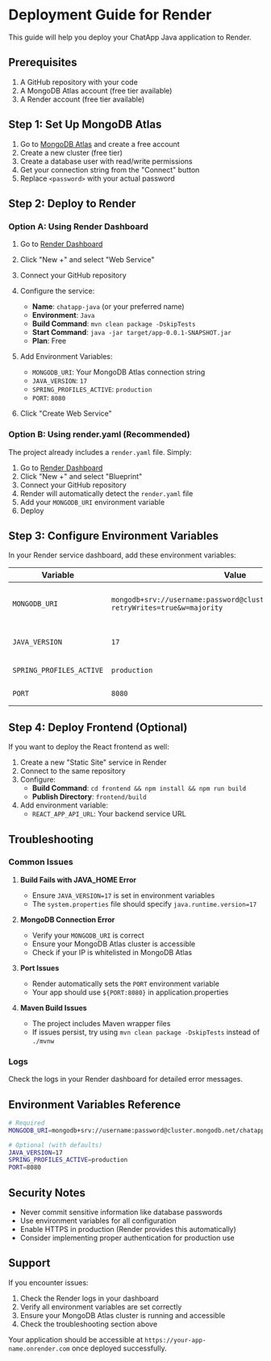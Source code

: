 # Deployment Guide for Render

This guide will help you deploy your ChatApp Java application to Render.

## Prerequisites

1. A GitHub repository with your code
2. A MongoDB Atlas account (free tier available)
3. A Render account (free tier available)

## Step 1: Set Up MongoDB Atlas

1. Go to [MongoDB Atlas](https://www.mongodb.com/atlas) and create a free account
2. Create a new cluster (free tier)
3. Create a database user with read/write permissions
4. Get your connection string from the "Connect" button
5. Replace `<password>` with your actual password

## Step 2: Deploy to Render

### Option A: Using Render Dashboard

1. Go to [Render Dashboard](https://dashboard.render.com)
2. Click "New +" and select "Web Service"
3. Connect your GitHub repository
4. Configure the service:
   - **Name**: `chatapp-java` (or your preferred name)
   - **Environment**: `Java`
   - **Build Command**: `mvn clean package -DskipTests`
   - **Start Command**: `java -jar target/app-0.0.1-SNAPSHOT.jar`
   - **Plan**: Free

5. Add Environment Variables:
   - `MONGODB_URI`: Your MongoDB Atlas connection string
   - `JAVA_VERSION`: `17`
   - `SPRING_PROFILES_ACTIVE`: `production`
   - `PORT`: `8080`

6. Click "Create Web Service"

### Option B: Using render.yaml (Recommended)

The project already includes a `render.yaml` file. Simply:

1. Go to [Render Dashboard](https://dashboard.render.com)
2. Click "New +" and select "Blueprint"
3. Connect your GitHub repository
4. Render will automatically detect the `render.yaml` file
5. Add your `MONGODB_URI` environment variable
6. Deploy

## Step 3: Configure Environment Variables

In your Render service dashboard, add these environment variables:

| Variable | Value | Description |
|----------|-------|-------------|
| `MONGODB_URI` | `mongodb+srv://username:password@cluster.mongodb.net/chatapp?retryWrites=true&w=majority` | Your MongoDB connection string |
| `JAVA_VERSION` | `17` | Java runtime version |
| `SPRING_PROFILES_ACTIVE` | `production` | Spring Boot profile |
| `PORT` | `8080` | Application port |

## Step 4: Deploy Frontend (Optional)

If you want to deploy the React frontend as well:

1. Create a new "Static Site" service in Render
2. Connect to the same repository
3. Configure:
   - **Build Command**: `cd frontend && npm install && npm run build`
   - **Publish Directory**: `frontend/build`
4. Add environment variable:
   - `REACT_APP_API_URL`: Your backend service URL

## Troubleshooting

### Common Issues

1. **Build Fails with JAVA_HOME Error**
   - Ensure `JAVA_VERSION=17` is set in environment variables
   - The `system.properties` file should specify `java.runtime.version=17`

2. **MongoDB Connection Error**
   - Verify your `MONGODB_URI` is correct
   - Ensure your MongoDB Atlas cluster is accessible
   - Check if your IP is whitelisted in MongoDB Atlas

3. **Port Issues**
   - Render automatically sets the `PORT` environment variable
   - Your app should use `${PORT:8080}` in application.properties

4. **Maven Build Issues**
   - The project includes Maven wrapper files
   - If issues persist, try using `mvn clean package -DskipTests` instead of `./mvnw`

### Logs

Check the logs in your Render dashboard for detailed error messages.

## Environment Variables Reference

```bash
# Required
MONGODB_URI=mongodb+srv://username:password@cluster.mongodb.net/chatapp?retryWrites=true&w=majority

# Optional (with defaults)
JAVA_VERSION=17
SPRING_PROFILES_ACTIVE=production
PORT=8080
```

## Security Notes

- Never commit sensitive information like database passwords
- Use environment variables for all configuration
- Enable HTTPS in production (Render provides this automatically)
- Consider implementing proper authentication for production use

## Support

If you encounter issues:

1. Check the Render logs in your dashboard
2. Verify all environment variables are set correctly
3. Ensure your MongoDB Atlas cluster is running and accessible
4. Check the troubleshooting section above

Your application should be accessible at `https://your-app-name.onrender.com` once deployed successfully. 